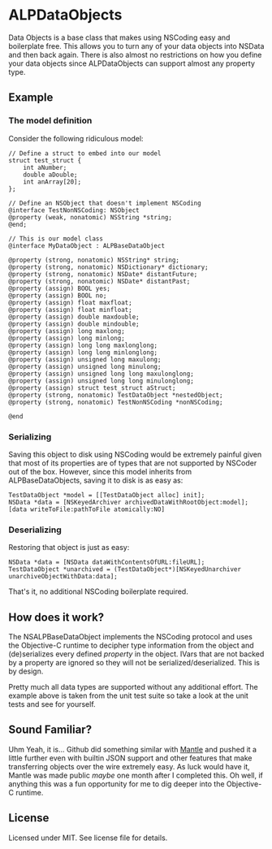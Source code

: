 # ALPDataObjects

Data Objects is a base class that makes using NSCoding easy and boilerplate free.  This allows you to turn any of your data objects into NSData and then back again.  There is also almost no restrictions on how you define your data objects since ALPDataObjects can support almost any property type.

## Example

### The model definition

Consider the following ridiculous model:

```objc
// Define a struct to embed into our model
struct test_struct {
    int aNumber;
    double aDouble;
    int anArray[20];
};

// Define an NSObject that doesn't implement NSCoding
@interface TestNonNSCoding: NSObject
@property (weak, nonatomic) NSString *string;
@end;

// This is our model class
@interface MyDataObject : ALPBaseDataObject

@property (strong, nonatomic) NSString* string;
@property (strong, nonatomic) NSDictionary* dictionary;
@property (strong, nonatomic) NSDate* distantFuture;
@property (strong, nonatomic) NSDate* distantPast;
@property (assign) BOOL yes;
@property (assign) BOOL no;
@property (assign) float maxfloat;
@property (assign) float minfloat;
@property (assign) double maxdouble;
@property (assign) double mindouble;
@property (assign) long maxlong;
@property (assign) long minlong;
@property (assign) long long maxlonglong;
@property (assign) long long minlonglong;
@property (assign) unsigned long maxulong;
@property (assign) unsigned long minulong;
@property (assign) unsigned long long maxulonglong;
@property (assign) unsigned long long minulonglong;
@property (assign) struct test_struct aStruct;
@property (strong, nonatomic) TestDataObject *nestedObject;
@property (strong, nonatomic) TestNonNSCoding *nonNSCoding;

@end
```

### Serializing

Saving this object to disk using NSCoding would be extremely painful given that most of its properties are of types that are not supported by NSCoder out of the box.  However, since this model inherits from ALPBaseDataObjects, saving it to disk is as easy as:

```objc
TestDataObject *model = [[TestDataObject alloc] init];
NSData *data = [NSKeyedArchiver archivedDataWithRootObject:model];
[data writeToFile:pathToFile atomically:NO]
```

### Deserializing

Restoring that object is just as easy:

```objc
NSData *data = [NSData dataWithContentsOfURL:fileURL];
TestDataObject *unarchived = (TestDataObject*)[NSKeyedUnarchiver unarchiveObjectWithData:data];
```

That's it, no additional NSCoding boilerplate required.

## How does it work?

The NSALPBaseDataObject implements the NSCoding protocol and uses the Objective-C runtime to decipher type information from the object and (de)serializes every defined _property_ in the object.  IVars that are not backed by a property are ignored so they will not be serialized/deserialized.  This is by design.

Pretty much all data types are supported without any additional effort.  The example above is taken from the unit test suite so take a look at the unit tests and see for yourself.

## Sound Familiar?

Uhm Yeah, it is...  Github did something similar with [Mantle](https://github.com/MantleFramework/Mantle) and pushed it a little further even with builtin JSON support and other features that make transferring objects over the wire extremely easy.  As luck would have it, Mantle was made public _maybe_ one month after I completed this.  Oh well, if anything this was a fun opportunity for me to dig deeper into the Objective-C runtime.

## License
Licensed under MIT.  See license file for details.
